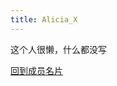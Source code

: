 ```yaml
---
title: Alicia_X
---
```


这个人很懒，什么都没写  

<a href="http://starry-sakura-craft.online/intro">回到成员名片</a>